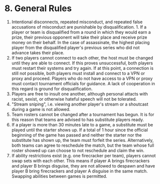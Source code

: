 # 8. General Rules

1. Intentional disconnects, repeated misconduct, and repeated false accusations of misconduct are punishable by disqualification. 1. If a player or team is disqualified from a round in which they would earn a prize, their previous opponent will take their place and receive prize money on their behalf.  In the case of assassinate, the highest placing player from the disqualified player's previous series who did not advance takes their place.
2. If two players cannot connect to each other, the host must be changed until they are able to connect. If this proves unsuccessful, both players must restart their systems and try again. If at this point, a connection is still not possible, both players must install and connect to a VPN or proxy and proceed. Players who do not have access to a VPN or proxy must contact tournament officials for guidance. A lack of cooperation in this regard is ground for disqualification.
3. Players are free to insult one another, although personal attacts with racist, sexist, or otherwise hateful speech will not be tolerated.
4. "Stream sniping", i.e. viewing another player's stream or a shoutcast during a game is not allowed.
5. Team rosters cannot be changed after a tournament has begun. It is for this reason that teams are advised to has substitute players ready.
6. If a player is more than 30 minutes late to a game, a substitute must be played until the starter shows up. If a total of 1 hour since the official beginning of the game has passed and neither the starter nor the substitute has shown up, the team must forfeit the series. Alternatively, both teams can agree to reschedule the match, but the team whose full roster showed up can choose to not reschedule and claim the win.
7. If ability restrictions exist \(e.g. one firecracker per team\), players cannot swap sets with each other. This means if player A brings firecrackers and player B brings disguise, they are not allowed to despawn and have player B bring firecrackers and player A disguise in the same match. Swapping abilities between games is permitted.

